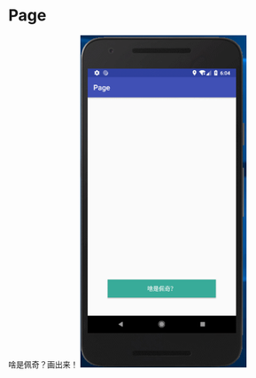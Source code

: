 # Page
啥是佩奇？画出来！
<img  width="300" height=“599” src="https://github.com/ljrRookie/Page/blob/master/gif/GIF.gif"></img>
